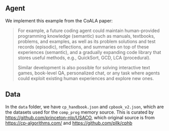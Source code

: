 ## Agent
We implement this example from the CoALA paper:

> For example, a future coding agent could maintain human-provided programming knowledge (semantic) such as manuals, textbooks, problems, and examples, as well as its problem solutions and test records (episodic), reflections, and summaries on top of these experiences (semantic), and a gradually expanding code library that stores useful methods, e.g., QuickSort, GCD, LCA (procedural).
>
> Similar development is also possible for solving interactive text games, book-level QA, personalized chat, or any task where agents could exploit existing human experiences and explore new ones.

## Data

In the `data` folder, we have `cp_handbook.json` and `cpbook_v2.json`, 
which are the datasets used for the `comp_prog` memory source.
This is curated by https://github.com/princeton-nlp/USACO, 
which original source is from https://cp-algorithms.com/ and https://github.com/pllk/cphb